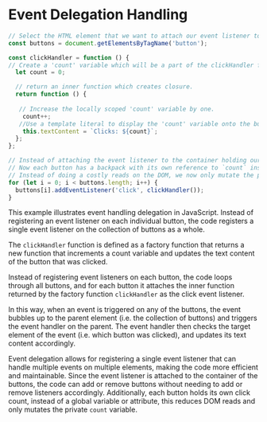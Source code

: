 # Event Delegation Handling #
```javascript
// Select the HTML element that we want to attach our event listener too.
const buttons = document.getElementsByTagName('button');

const clickHandler = function () {
// Create a 'count' variable which will be a part of the clickHandler function's lexical environment.
  let count = 0;

  // return an inner function which creates closure. 
  return function () {
  
   // Increase the locally scoped 'count' variable by one. 
    count++;
   //Use a template literal to display the 'count' variable onto the button element. 
    this.textContent = `Clicks: ${count}`;
  };
};

// Instead of attaching the event listener to the container holding our buttons, we loop through our buttons and attach an event listener to each one.
// Now each button has a backpack with its own reference to `count` instead of a reference to a global variable or attribute.
// Instead of doing a costly reads on the DOM, we now only mutate the private `count` variable.
for (let i = 0; i < buttons.length; i++) {
  buttons[i].addEventListener('click', clickHandler());
}
```

This example illustrates event handling delegation in JavaScript. Instead of registering an event listener on each individual button, the code registers a single event listener on the collection of buttons as a whole.

The `clickHandler` function is defined as a factory function that returns a new function that increments a count variable and updates the text content of the button that was clicked.

Instead of registering event listeners on each button, the code loops through all buttons, and for each button it attaches the inner function returned by the factory function `clickHandler` as the click event listener.

In this way, when an event is triggered on any of the buttons, the event bubbles up to the parent element (i.e. the collection of buttons) and triggers the event handler on the parent. The event handler then checks the target element of the event (i.e. which button was clicked), and updates its text content accordingly.

Event delegation allows for registering a single event listener that can handle multiple events on multiple elements, making the code more efficient and maintainable. Since the event listener is attached to the container of the buttons, the code can add or remove buttons without needing to add or remove listeners accordingly. Additionally, each button holds its own click count, instead of a global variable or attribute, this reduces DOM reads and only mutates the private `count` variable.